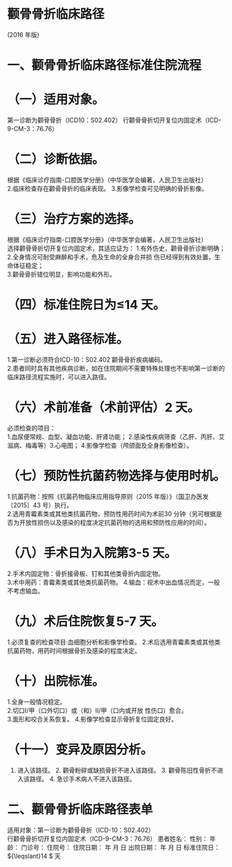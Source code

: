 # 颧骨骨折临床路径  
(2016 年版)  
# 一、颧骨骨折临床路径标准住院流程  
# （一）适用对象。  
第一诊断为颧骨骨折（ICD10：S02.402） 行颧骨骨折切开复位内固定术（ICD-9-CM-3：76.76）  
# （二）诊断依据。  
根据《临床诊疗指南-口腔医学分册》（中华医学会编著，人民卫生出版社）  
2.临床检查存在颧骨骨折的临床表现。 3.影像学检查可见明确的骨折影像。  
# （三）治疗方案的选择。  
根据《临床诊疗指南-口腔医学分册》（中华医学会编著，人民卫生出版社）  
选择颧骨骨折切开复位内固定术，其适应证为： 1.有外伤史，颧骨骨折诊断明确；  
2.全身情况可耐受麻醉和手术，危及生命的全身合并损 伤已经得到有效处置，生命体征稳定；  
3.颧骨骨折错位明显，影响功能和外形。  
# （四）标准住院日为≤14 天。  
# （五）进入路径标准。  
1.第一诊断必须符合ICD-10：S02.402 颧骨骨折疾病编码。  
2.患者同时具有其他疾病诊断，如在住院期间不需要特殊处理也不影响第一诊断的临床路径流程实施时，可以进入路径。  
# （六）术前准备（术前评估）2 天。  
必须检查的项目：  
1.血尿便常规、血型、凝血功能、肝肾功能； 2.感染性疾病筛查（乙肝、丙肝、艾滋病、梅毒等）3.心电图；  4.影像学检查（颅颌面及全身影像检查）。  
# （七）预防性抗菌药物选择与使用时机。  
1.抗菌药物：按照《抗菌药物临床应用指导原则（2015 年版）》（国卫办医发〔2015〕43 号）执行。  
2.选用青霉素类或其他类抗菌药物，预防性用药时间为术前30 分钟（另可根据是否为开放性损伤以及感染的程度决定抗菌药物的选用和预防性应用的时间）。  
# （八）手术日为入院第3-5 天。  
2.手术内固定物：骨折接骨板、钉和其他类骨折内固定物。  
3.术中用药：青霉素类或其他类抗菌药物。      4.输血：视术中出血情况而定，一般不考虑输血。  
# （九）术后住院恢复5-7 天。  
1.必须复查的检查项目:血细胞分析和影像学检查。 2.术后选用青霉素类或其他类抗菌药物，用药时间根据骨折及感染的程度决定。  
# （十）出院标准。  
1.全身一般情况稳定。  
2.切口I/甲（口外切口）或（和）Ⅱ/甲（口内或开放 性伤口）愈合。  
3.面形和咬合关系恢复。 4.影像学检查显示骨折复位固定良好。  
# （十一）变异及原因分析。  
1. 进入该路径。 2. 颧骨粉碎或缺损骨折不进入该路径。 3. 颧骨陈旧性骨折不进入该路径。 4. 急诊手术病人不进入该路径。  
# 二、颧骨骨折临床路径表单  
适用对象：第一诊断为颧骨骨折（ICD-10：S02.402）  
行颧骨骨折切开复位内固定术（ICD-9-CM-3：76.76） 患者姓名：           性别：    年龄：    门诊号：       住院号：       住院日期：   年  月  日    出院日期：   年  月   日     标准住院日： ${\leqslant}14 $ 天  
